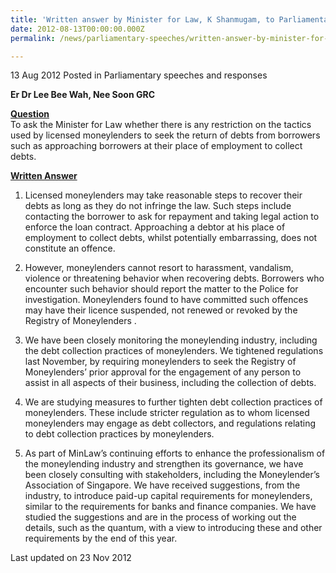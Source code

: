 ```yaml
---
title: 'Written answer by Minister for Law, K Shanmugam, to Parliamentary Question on moneylending tactics'
date: 2012-08-13T00:00:00.000Z
permalink: /news/parliamentary-speeches/written-answer-by-minister-for-law-k-shanmugam-to-parliamentary-question-on-moneylending-tactics/

---
```



13 Aug 2012 Posted in Parliamentary speeches and responses 


**Er Dr Lee Bee Wah, Nee Soon GRC**

**<u>Question</u>**  
To ask the Minister for Law whether there is any restriction on the tactics used by licensed moneylenders to seek the return of debts from borrowers such as approaching borrowers at their place of employment to collect debts.


**<u>Written Answer</u>**  
1. Licensed moneylenders may take reasonable steps to recover their debts as long as they do not infringe the law. Such steps include contacting the borrower to ask for repayment and taking legal action to enforce the loan contract. Approaching a debtor at his place of employment to collect debts, whilst potentially embarrassing, does not constitute an offence.

2. However, moneylenders cannot resort to harassment, vandalism, violence or threatening behavior when recovering debts. Borrowers who encounter such behavior should report the matter to the Police for investigation. Moneylenders found to have committed such offences may have their licence suspended, not renewed or revoked by the Registry of Moneylenders .

3. We have been closely monitoring the moneylending industry, including the debt collection practices of moneylenders. We tightened regulations last November, by requiring moneylenders to seek the Registry of Moneylenders’ prior approval for the engagement of any person to assist in all aspects of their business, including the collection of debts. 

4. We are studying measures to further tighten debt collection practices of moneylenders. These include stricter regulation as to whom licensed moneylenders may engage as debt collectors, and regulations relating to debt collection practices by moneylenders.

5. As part of MinLaw’s continuing efforts to enhance the professionalism of the moneylending industry and strengthen its governance, we have been closely consulting with stakeholders, including the Moneylender’s Association of Singapore. We have received suggestions, from the industry, to introduce paid-up capital requirements for moneylenders, similar to the requirements for banks and finance companies. We have studied the suggestions and are in the process of working out the details, such as the quantum, with a view to introducing these and other requirements by the end of this year. 

<p class="right-side-updated">Last updated on 23 Nov 2012</p> 
